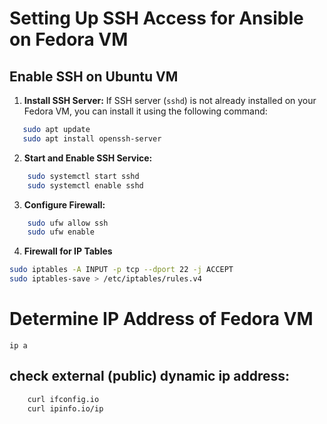 # Setting Up SSH Access for Ansible on Fedora VM

## Enable SSH on Ubuntu VM

1. **Install SSH Server:**
   If SSH server (`sshd`) is not already installed on your Fedora VM, you can install it using the following command:
```bash
   sudo apt update
   sudo apt install openssh-server
```

2. **Start and Enable SSH Service:**
```bash
    sudo systemctl start sshd
    sudo systemctl enable sshd
```

3. **Configure Firewall:**
```bash
    sudo ufw allow ssh
    sudo ufw enable
```

4. **Firewall for IP Tables**
```bash
sudo iptables -A INPUT -p tcp --dport 22 -j ACCEPT
sudo iptables-save > /etc/iptables/rules.v4
```

# Determine IP Address of Fedora VM
`ip a`

## check external (public) dynamic ip address:
```bash
    curl ifconfig.io
    curl ipinfo.io/ip
```



